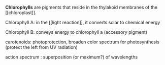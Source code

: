 **Chlorophylls** are pigments that reside in the thylakoid membranes of the [[chloroplast]].

Chlorophyll A: in the [[light reaction]], it converts solar to chemical energy

Chlorophyll B: conveys energy to chlorophyll a (accessory pigment)



carotenoids: photoprotection, broaden color spectrum for photosynthesis (protect the left from UV radiation)


action spectrum
  : superposition (or maximum?) of wavelengths